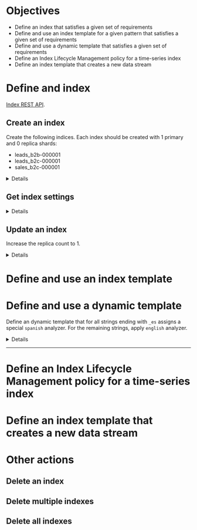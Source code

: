 # Objectives

* Define an index that satisfies a given set of requirements
* Define and use an index template for a given pattern that satisfies a given set of requirements
* Define and use a dynamic template that satisfies a given set of requirements
* Define an Index Lifecycle Management policy for a time-series index
* Define an index template that creates a new data stream

# Define and index

[Index REST API](https://www.elastic.co/guide/en/elasticsearch/reference/8.1/indices.html).

## Create an index

Create the following indices. Each index should be created with 1 primary and 0 replica shards:
* leads_b2b-000001
* leads_b2c-000001
* sales_b2c-000001

<details>

```
PUT /leads_b2b-000001
{
  "settings": {
    "number_of_shards": 1,
    "number_of_replicas": 0
  }
}

PUT /leads_b2c-000001
{
  "settings": {
    "number_of_shards": 1,
    "number_of_replicas": 0
  }
}

PUT /sales_b2c-000001
{
  "settings": {
    "number_of_shards": 1,
    "number_of_replicas": 0
  }
}
```

</details>

## Get index settings

<details>

```
GET /sales_b2c-000001
GET /sales_b2c-000001/_settings
GET /sales_b2c-000001/_mapping
GET /sales_b2c-000001/_alias
```

</details>


## Update an index

Increase the replica count to 1.

<details>

```
PUT /leads_b2b-000001/_settings
{
  "settings": {
    "number_of_replicas": 1
  }
}
```

</details>


# Define and use an index template

# Define and use a dynamic template

Define an dynamic template that for all strings ending with `_es` assigns a special `spanish` analyzer. For the remaining strings, apply `english` analyzer.

<details>

```


```

</details>

----




# Define an Index Lifecycle Management policy for a time-series index

# Define an index template that creates a new data stream

# Other actions

## Delete an index

## Delete multiple indexes

## Delete all indexes

